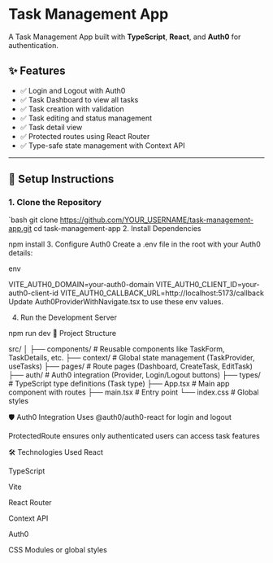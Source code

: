 # Task Management App

A Task Management App built with **TypeScript**, **React**, and **Auth0** for authentication.

## ✨ Features

- ✅ Login and Logout with Auth0
- ✅ Task Dashboard to view all tasks
- ✅ Task creation with validation
- ✅ Task editing and status management
- ✅ Task detail view
- ✅ Protected routes using React Router
- ✅ Type-safe state management with Context API

---

## 🚀 Setup Instructions

### 1. Clone the Repository

`bash
git clone https://github.com/YOUR_USERNAME/task-management-app.git
cd task-management-app
2. Install Dependencies

npm install
3. Configure Auth0
Create a .env file in the root with your Auth0 details:

env

VITE_AUTH0_DOMAIN=your-auth0-domain
VITE_AUTH0_CLIENT_ID=your-auth0-client-id
VITE_AUTH0_CALLBACK_URL=http://localhost:5173/callback
Update Auth0ProviderWithNavigate.tsx to use these env values.

4. Run the Development Server

npm run dev
📁 Project Structure

src/
│
├── components/         # Reusable components like TaskForm, TaskDetails, etc.
├── context/            # Global state management (TaskProvider, useTasks)
├── pages/              # Route pages (Dashboard, CreateTask, EditTask)
├── auth/               # Auth0 integration (Provider, Login/Logout buttons)
├── types/              # TypeScript type definitions (Task type)
├── App.tsx             # Main app component with routes
├── main.tsx            # Entry point
└── index.css           # Global styles

🛡 Auth0 Integration
Uses @auth0/auth0-react for login and logout

ProtectedRoute ensures only authenticated users can access task features

🛠 Technologies Used
React

TypeScript

Vite

React Router

Context API

Auth0

CSS Modules or global styles
